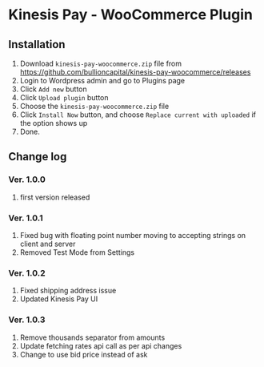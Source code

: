 # Kinesis Pay - WooCommerce Plugin

## Installation

1. Download `kinesis-pay-woocommerce.zip` file from https://github.com/bullioncapital/kinesis-pay-woocommerce/releases
2. Login to Wordpress admin and go to Plugins page
3. Click `Add new` button
4. Click `Upload plugin` button
5. Choose the `kinesis-pay-woocommerce.zip` file
6. Click `Install Now` button, and choose `Replace current with uploaded` if the option shows up
7. Done.

## Change log

### Ver. 1.0.0

1. first version released

### Ver. 1.0.1

1. Fixed bug with floating point number moving to accepting strings on client and server
2. Removed Test Mode from Settings

### Ver. 1.0.2

1. Fixed shipping address issue
2. Updated Kinesis Pay UI

### Ver. 1.0.3

1. Remove thousands separator from amounts
2. Update fetching rates api call as per api changes
3. Change to use bid price instead of ask
